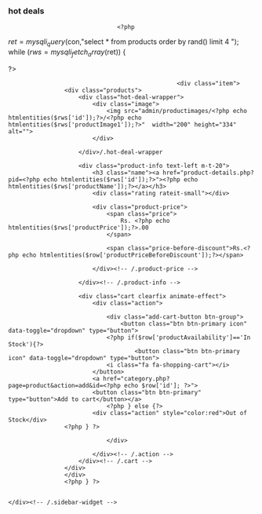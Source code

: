 <!-- code for out of stock on product details STARTS -->
<div class="sidebar-widget hot-deals wow fadeInUp">
	<h3 class="section-title">hot deals</h3>
	<div class="owl-carousel sidebar-carousel custom-carousel owl-theme outer-top-xs">
		
								   <?php
$ret=mysqli_query($con,"select * from products order by rand() limit 4 ");
while ($rws=mysqli_fetch_array($ret)) {

?>

								        
													<div class="item">
					<div class="products">
						<div class="hot-deal-wrapper">
							<div class="image">
								<img src="admin/productimages/<?php echo htmlentities($rws['id']);?>/<?php echo htmlentities($rws['productImage1']);?>"  width="200" height="334" alt="">
							</div>
							
						</div>/.hot-deal-wrapper

						<div class="product-info text-left m-t-20">
							<h3 class="name"><a href="product-details.php?pid=<?php echo htmlentities($rws['id']);?>"><?php echo htmlentities($rws['productName']);?></a></h3>
							<div class="rating rateit-small"></div>

							<div class="product-price">	
								<span class="price">
									Rs. <?php echo htmlentities($rws['productPrice']);?>.00
								</span>
									
							    <span class="price-before-discount">Rs.<?php echo htmlentities($row['productPriceBeforeDiscount']);?></span>					
							
							</div><!-- /.product-price -->
							
						</div><!-- /.product-info -->

						<div class="cart clearfix animate-effect">
							<div class="action">
								
								<div class="add-cart-button btn-group">
									<button class="btn btn-primary icon" data-toggle="dropdown" type="button">
								<?php if($row['productAvailability']=='In Stock'){?>
										<button class="btn btn-primary icon" data-toggle="dropdown" type="button">
								<i class="fa fa-shopping-cart"></i>													
							</button>
							<a href="category.php?page=product&action=add&id=<?php echo $row['id']; ?>">
							<button class="btn btn-primary" type="button">Add to cart</button></a>
								<?php } else {?>
							<div class="action" style="color:red">Out of Stock</div>
					<?php } ?>
															
								</div>
								
							</div><!-- /.action -->
						</div><!-- /.cart -->
					</div>	
					</div>		
					<?php } ?>        
						
	    
    </div><!-- /.sidebar-widget -->
</div>
<!-- code for out of stock on product details ENDS -->

